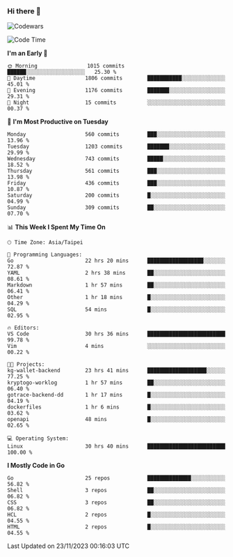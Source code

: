 ### Hi there 👋

![Codewars](https://www.codewars.com/users/omegaatt36/badges/small)

<!--START_SECTION:waka-->
![Code Time](http://img.shields.io/badge/Code%20Time-1%2C976%20hrs%2047%20mins-blue)

**I'm an Early 🐤** 

```text
🌞 Morning                1015 commits        ██████░░░░░░░░░░░░░░░░░░░   25.30 % 
🌆 Daytime                1806 commits        ███████████░░░░░░░░░░░░░░   45.01 % 
🌃 Evening                1176 commits        ███████░░░░░░░░░░░░░░░░░░   29.31 % 
🌙 Night                  15 commits          ░░░░░░░░░░░░░░░░░░░░░░░░░   00.37 % 
```
📅 **I'm Most Productive on Tuesday** 

```text
Monday                   560 commits         ███░░░░░░░░░░░░░░░░░░░░░░   13.96 % 
Tuesday                  1203 commits        ███████░░░░░░░░░░░░░░░░░░   29.99 % 
Wednesday                743 commits         █████░░░░░░░░░░░░░░░░░░░░   18.52 % 
Thursday                 561 commits         ███░░░░░░░░░░░░░░░░░░░░░░   13.98 % 
Friday                   436 commits         ███░░░░░░░░░░░░░░░░░░░░░░   10.87 % 
Saturday                 200 commits         █░░░░░░░░░░░░░░░░░░░░░░░░   04.99 % 
Sunday                   309 commits         ██░░░░░░░░░░░░░░░░░░░░░░░   07.70 % 
```


📊 **This Week I Spent My Time On** 

```text
🕑︎ Time Zone: Asia/Taipei

💬 Programming Languages: 
Go                       22 hrs 20 mins      ██████████████████░░░░░░░   72.87 % 
YAML                     2 hrs 38 mins       ██░░░░░░░░░░░░░░░░░░░░░░░   08.61 % 
Markdown                 1 hr 57 mins        ██░░░░░░░░░░░░░░░░░░░░░░░   06.41 % 
Other                    1 hr 18 mins        █░░░░░░░░░░░░░░░░░░░░░░░░   04.29 % 
SQL                      54 mins             █░░░░░░░░░░░░░░░░░░░░░░░░   02.95 % 

🔥 Editors: 
VS Code                  30 hrs 36 mins      █████████████████████████   99.78 % 
Vim                      4 mins              ░░░░░░░░░░░░░░░░░░░░░░░░░   00.22 % 

🐱‍💻 Projects: 
kg-wallet-backend        23 hrs 41 mins      ███████████████████░░░░░░   77.25 % 
kryptogo-worklog         1 hr 57 mins        ██░░░░░░░░░░░░░░░░░░░░░░░   06.40 % 
gotrace-backend-dd       1 hr 17 mins        █░░░░░░░░░░░░░░░░░░░░░░░░   04.19 % 
dockerfiles              1 hr 6 mins         █░░░░░░░░░░░░░░░░░░░░░░░░   03.62 % 
openapi                  48 mins             █░░░░░░░░░░░░░░░░░░░░░░░░   02.65 % 

💻 Operating System: 
Linux                    30 hrs 40 mins      █████████████████████████   100.00 % 
```

**I Mostly Code in Go** 

```text
Go                       25 repos            ██████████████░░░░░░░░░░░   56.82 % 
Shell                    3 repos             ██░░░░░░░░░░░░░░░░░░░░░░░   06.82 % 
CSS                      3 repos             ██░░░░░░░░░░░░░░░░░░░░░░░   06.82 % 
HCL                      2 repos             █░░░░░░░░░░░░░░░░░░░░░░░░   04.55 % 
HTML                     2 repos             █░░░░░░░░░░░░░░░░░░░░░░░░   04.55 % 
```




 Last Updated on 23/11/2023 00:16:03 UTC
<!--END_SECTION:waka-->

<!--
**omegaatt36/omegaatt36** is a ✨ _special_ ✨ repository because its `README.md` (this file) appears on your GitHub profile.

Here are some ideas to get you started:

- 🔭 I’m currently working on ...
- 🌱 I’m currently learning ...
- 👯 I’m looking to collaborate on ...
- 🤔 I’m looking for help with ...
- 💬 Ask me about ...
- 📫 How to reach me: ...
- 😄 Pronouns: ...
- ⚡ Fun fact: ...
-->
